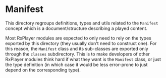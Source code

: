 # Manifest

This directory regroups definitions, types and utils related to the `Manifest` concept
which is a document/structure describing a played content.

Most RxPlayer modules are expected to only need to rely on the types exported by this
directory (they usually don't need to construct one). For this reason, the `Manifest`
class and its sub-classes are exported only through the `classes` subdirectory. This is to
make developers of other RxPlayer modules think hard if what they want is the `Manifest`
class, or just the type definition (in which case it would be less error-prone to just
depend on the corresponding type).
